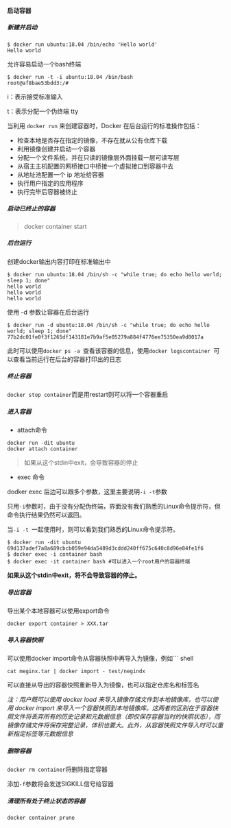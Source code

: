 #### 启动容器

##### 新建并启动

``` shell
$ docker run ubuntu:18.04 /bin/echo 'Hello world'
Hello world
```

允许容易启动一个bash终端

``` shell
$ docker run -t -i ubuntu:18.04 /bin/bash
root@af8bae53bdd3:/#
```

i：表示接受标准输入

t：表示分配一个伪终端 tty

当利用 `docker run` 来创建容器时，Docker 在后台运行的标准操作包括：

- 检查本地是否存在指定的镜像，不存在就从公有仓库下载
- 利用镜像创建并启动一个容器
- 分配一个文件系统，并在只读的镜像层外面挂载一层可读写层
- 从宿主主机配置的网桥接口中桥接一个虚拟接口到容器中去
- 从地址池配置一个 ip 地址给容器
- 执行用户指定的应用程序
- 执行完毕后容器被终止

##### 启动已终止的容器

>  docker container start 

##### 后台运行

创建docker输出内容打印在标准输出中

``` shell
$ docker run ubuntu:18.04 /bin/sh -c "while true; do echo hello world; sleep 1; done"
hello world
hello world
hello world
```

使用 -d 参数让容器在后台运行

``` shell
$ docker run -d ubuntu:18.04 /bin/sh -c "while true; do echo hello world; sleep 1; done"
77b2dc01fe0f3f1265df143181e7b9af5e05279a884f4776ee75350ea9d8017a
```

此时可以使用`docker ps -a `查看该容器的信息，使用`docker logscontainer `可以查看当前运行在后台的容器打印出的日志

##### 终止容器

`docker stop container`而是用restart则可以将一个容器重启

##### 进入容器

* attach命令

``` shell
docker run -dit ubuntu
docker attach container
```

> 如果从这个stdin中exit，会导致容器的停止

* exec 命令

dodker exec 后边可以跟多个参数，这里主要说明` -i -t `参数

只用`-i`参数时，由于没有分配伪终端，界面没有我们熟悉的Linux命令提示符，但命令执行结果仍然可以返回。

当`-i -t `一起使用时，则可以看到我们熟悉的Linux命令提示符。

``` shell
$ docker run -dit ubuntu
69d137adef7a8a689cbcb059e94da5489d3cddd240ff675c640c8d96e84fe1f6
$ docker exec -i container bash
$ docker exec -it container bash #可以进入一个root用户的容器终端
```

**如果从这个stdin中exit，将不会导致容器的停止。**

##### 导出容器

导出某个本地容器可以使用export命令

``` shell
docker export container > XXX.tar
```

##### 导入容器快照

可以使用docker import命令从容器快照中再导入为镜像，例如``` shell

``` shell
cat meginx.tar | docker import - test/negindx
```

可以直接从导出的容器快照重新导入为镜像，也可以指定仓库名和标签名

*注：用户既可以使用 docker load 来导入镜像存储文件到本地镜像库，也可以使用 docker import 来导入一个容器快照到本地镜像库。这两者的区别在于容器快照文件将丢弃所有的历史记录和元数据信息（即仅保存容器当时的快照状态），而镜像存储文件将保存完整记录，体积也要大。此外，从容器快照文件导入时可以重新指定标签等元数据信息*

##### 删除容器

`docker rm container`将删除指定容器

添加`-f`参数将会发送SIGKILL信号给容器

##### 清理所有处于终止状态的容器

`docker container prune`